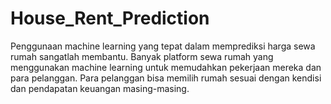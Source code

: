 # House_Rent_Prediction
Penggunaan machine learning yang tepat dalam memprediksi harga sewa rumah sangatlah membantu. Banyak platform sewa rumah yang menggunakan machine learning untuk memudahkan pekerjaan mereka dan para pelanggan. Para pelanggan bisa memilih rumah sesuai dengan kendisi dan pendapatan keuangan masing-masing.
